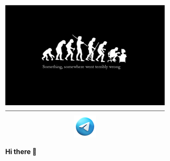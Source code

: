 <div align="center">
  <img src="logo.jpg" alt="Logo">
  <br/><hr/>
  <a href="https://t.me/nik_ter"><img src="telegram.png"  alt="telegram"/></a>
  <br/>
</div>

## Hi there 👋

<!--

Here are some ideas to get you started:

- 🔭 I’m currently working on ...
- 🌱 I’m currently learning ...
- 👯 I’m looking to collaborate on ...
- 🤔 I’m looking for help with ...
- 💬 Ask me about ...
- 📫 How to reach me: ...
- 😄 Pronouns: ...
- ⚡ Fun fact: ...
-->
